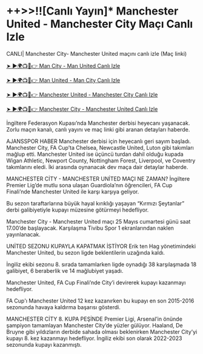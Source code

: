 #  ++>>!![Canlı Yayın]* Manchester United - Manchester City Maçı Canlı Izle

CANLI| Manchester City- Manchester United maçını canlı izle (Maç linki)

[➤ ►🌍📺📱👉 Man City - Man United Canlı Izle](https://cutt.ly/Xecc2d59)

[➤ ►🌍📺📱👉 Man United - Man City Canlı Izle](https://cutt.ly/Xecc2d59)

[➤ ►🌍📺📱👉 Manchester United - Manchester City Canlı Izle](https://cutt.ly/Xecc2d59)

[➤ ►🌍📺📱👉 Manchester City - Manchester United Canlı Izle](https://cutt.ly/Xecc2d59)

İngiltere Federasyon Kupası’nda Manchester derbisi heyecanı yaşanacak. Zorlu maçın kanalı, canlı yayını ve maç linki gibi aranan detayları haberde.

AJANSSPOR HABER
Manchester derbisi için heyecanlı geri sayım başladı. Manchester City, FA Cup’ta Chelsea, Newcastle United, Luton gibi takımları mağlup etti. Manchester United ise üçüncü turdan dahil olduğu kupada Wigan Athletic, Newport County, Nottingham Forest, Liverpool, ve Coventry takımlarını eledi.  İki arasında oynanacak dev maça dair detaylar haberde.

MANCHESTER CİTY - MANCHESTER UNİTED MAÇI NE ZAMAN?
İngiltere Premier Lig’de mutlu sona ulaşan Guardiola’nın öğrencileri, FA Cup Finali’nde Manchester United ile karşı karşıya geliyor.

Bu sezon taraftarlarına büyük hayal kırıklığı yaşayan “Kırmızı Şeytanlar” derbi galibiyetiyle kupayı müzesine götürmeyi hedefliyor.

Manchester City - Manchester United maçı 25 Mayıs cumartesi günü saat 17.00’de başlayacak. Karşılaşma Tivibu Spor 1 ekranlarından naklen yayınlanacak.

UNİTED SEZONU KUPAYLA KAPATMAK İSTİYOR
Erik ten Hag yönetimindeki Manchester United, bu sezon ligde beklentilerin uzağında kaldı.

İngiliz ekibi sezonu 8. sırada tamamlarken ligde oynadığı 38 karşılaşmada 18 galibiyet, 6 beraberlik ve 14 mağlubiyet yaşadı.

Manchester United, FA Cup Finali’nde City’i devirerek kupayı kazanmayı hedefliyor.

FA Cup'ı Manchester United 12 kez kazanırken bu kupayı en son 2015-2016 sezonunda havaya kaldırma başarısı gösterdi.

MANCHESTER CİTY  8. KUPA PEŞİNDE
Premier Ligi, Arsenal’in önünde şampiyon tamamlayan Manchester City’de yüzler gülüyor. Haaland, De Bruyne gibi yıldızların derbide sahada olması beklenirken Manchester City’yi kupayı 8. kez kazanmayı hedefliyor. İngiliz ekibi son olarak 2022-2023 sezonunda kupayı kazanmıştı.
